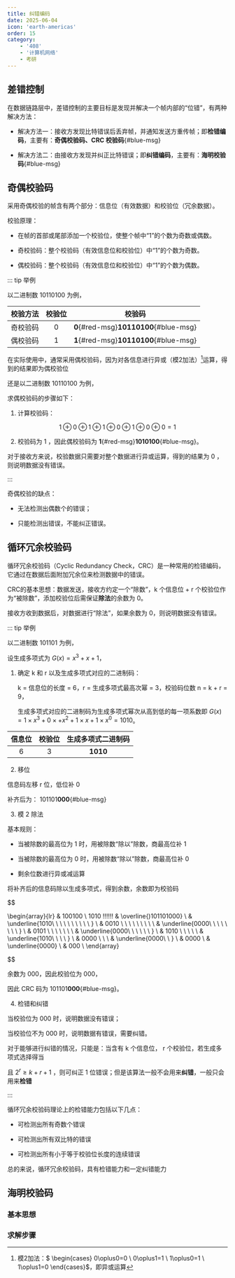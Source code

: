 ```yaml
---
title: 纠错编码
date: 2025-06-04
icon: 'earth-americas'
order: 15
category: 
    - '408'
    - '计算机网络'
    - 考研
---
```


## 差错控制

在数据链路层中，差错控制的主要目标是发现并解决一个帧内部的“位错”，有两种解决方法：

- 解决方法一：接收方发现比特错误后丢弃帧，并通知发送方重传帧；即**检错编码**，主要有：**奇偶校验码、CRC 校验码**{#blue-msg}

- 解决方法二：由接收方发现并纠正比特错误；即**纠错编码**，主要有：**海明校验码**{#blue-msg}

## 奇偶校验码

采用奇偶校验的帧含有两个部分：信息位（有效数据）和校验位（冗余数据）。

校验原理：

- 在帧的首部或尾部添加一个校验位，使整个帧中“1”的个数为奇数或偶数。

- 奇校验码：整个校验码（有效信息位和校验位）中“1”的个数为奇数。

- 偶校验码：整个校验码（有效信息位和校验位）中“1”的个数为偶数。

::: tip 举例

以二进制数 10110100 为例，

| 校验方法 | 校验位 | 校验码 |
| :------: | :----: | :----: |
|  奇校验码  |   0   | **0**{#red-msg}**10110100**{#blue-msg} |
|  偶校验码  |   1   | **1**{#red-msg}**10110100**{#blue-msg} |

在实际使用中，通常采用偶校验码，因为对各信息进行异或（模2加法）[^1]运算，得到的结果即为偶校验位

还是以二进制数 10110100 为例，

求偶校验码的步骤如下：

1. 计算校验码：

$$
1\oplus0\oplus1\oplus1\oplus0\oplus1\oplus0\oplus0 = 1
$$

2. 校验码为 1 ，因此偶校验码为 **1**{#red-msg}**1010100**{#blue-msg}。

对于接收方来说，校验数据只需要对整个数据进行异或运算，得到的结果为 0 ，则说明数据没有错误。

:::

奇偶校验的缺点：

- 无法检测出偶数个的错误；

- 只能检测出错误，不能纠正错误。

[^1]: 模2加法：$
        \begin{cases}
        0\oplus0=0 \\
        0\oplus1=1 \\
        1\oplus0=1 \\
        1\oplus1=0
        \end{cases}$，即异或运算

## 循环冗余校验码

循环冗余校验码（Cyclic Redundancy Check，CRC）是一种常用的检错编码，它通过在数据后面附加冗余位来检测数据中的错误。

CRC的基本思想：数据发送，接收方约定一个“除数”，k 个信息位 + r 个校验位作为“被除数”，添加校验位后需保证**除法**的余数为 0。

接收方收到数据后，对数据进行“除法”，如果余数为 0，则说明数据没有错误。

::: tip 举例

以二进制数 101101 为例，

设生成多项式为 $G(x) = x^3 + x + 1$，

1. 确定 k 和 r 以及生成多项式对应的二进制码：

    k = 信息位的长度 = 6，r = 生成多项式最高次幂 = 3，校验码位数 n = k + r = 9，

    生成多项式对应的二进制码为生成多项式幂次从高到低的每一项系数即 $G(x) = 1 \times x^3 + 0 \times + x^2 + 1 \times x + 1 \times x^0 = 1010$。

| 信息位 | 校验位 | 生成多项式二进制码 |
| :----: | :----: | :----: |
| 6 | 3 | **1010** |

2. 移位

信息码左移 r 位，低位补 0

补齐后为： 101101**000**{#blue-msg}

3. 模 2 除法

基本规则：

- 当被除数的最高位为 1 时，用被除数“除以”除数，商最高位补 1

- 当被除数的最高位为 0 时，用被除数“除以”除数，商最高位补 0

- 剩余位数进行异或减运算

将补齐后的信息码除以生成多项式，得到余数，余数即为校验码

$$

\begin{array}{lr} 
& 100100 \\ 
1010  \!\!\!\!\!\! & \overline{)101101000} \\
& \underline{1010\ \ \ \ \ \ \ \ \ \ } \\ 
& 0010 \ \ \ \ \ \ \ \ \\
& \underline{0000\ \ \ \ \ \ \ \ } \\ 
& 0101 \ \ \ \ \ \ \\
& \underline{0000\ \ \ \ \ \ } \\
& 1010 \ \ \ \ \\
& \underline{1010\ \ \ \ } \\
& 0000 \ \ \\
& \underline{0000\ \ } \\
& 0000 \\
& \underline{0000} \\
& 000 \\
\end{array}

$$

余数为 000，因此校验位为 000，

因此 CRC 码为 101101**000**{#blue-msg}。

4. 检错和纠错

当校验位为 000 时，说明数据没有错误；

当校验位不为 000 时，说明数据有错误，需要纠错。

对于能够进行纠错的情况，只能是：当含有 k 个信息位， r 个校验位，若生成多项式选择得当

且 $2^r \geq k + r + 1$ ，则可纠正 1 位错误；但是该算法一般不会用来**纠错**，一般只会用来**检错**

:::

循环冗余校验码理论上的检错能力包括以下几点：

- 可检测出所有奇数个错误

- 可检测出所有双比特的错误

- 可检测出所有小于等于校验位长度的连续错误

总的来说，循环冗余校验码，具有检错能力和一定纠错能力

## 海明校验码

### 基本思想

### 求解步骤


